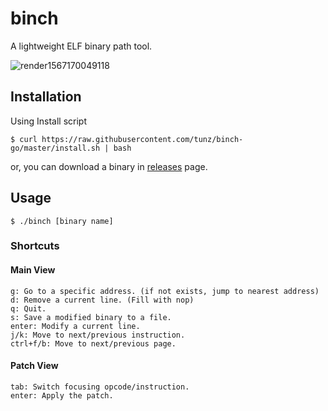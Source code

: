 # binch

A lightweight ELF binary path tool.

![render1567170049118](https://user-images.githubusercontent.com/7830853/64022926-2e990000-cb72-11e9-9736-5c349cc0618f.gif)

## Installation

Using Install script
```
$ curl https://raw.githubusercontent.com/tunz/binch-go/master/install.sh | bash
```

or, you can download a binary in [releases](https://github.com/tunz/binch-go/releases) page.

## Usage

```
$ ./binch [binary name]
```

### Shortcuts

#### Main View
```
g: Go to a specific address. (if not exists, jump to nearest address)
d: Remove a current line. (Fill with nop)
q: Quit.
s: Save a modified binary to a file.
enter: Modify a current line.
j/k: Move to next/previous instruction.
ctrl+f/b: Move to next/previous page.
```

#### Patch View
```
tab: Switch focusing opcode/instruction.
enter: Apply the patch.
```
